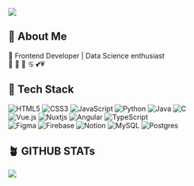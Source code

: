 <!-- ### Hi there 👋 -->
[![](https://readme-typing-svg.demolab.com?font=La+Belle+Aurore&size=30&pause=1000&color=8F9984&random=false&width=450&lines=Hello!+I+am+Ei)](https://git.io/typing-svg)

<!-- > [!CAUTION]
> a salted fish dev. -->
<!--
**ei-saltedfish/ei-saltedfish** is a ✨ _special_ ✨ repository because its `README.md` (this file) appears on your GitHub profile.

Here are some ideas to get you started:

- 🔭 I’m currently working on ...
- 🌱 I’m currently learning ...
- 👯 I’m looking to collaborate on ...
- 🤔 I’m looking for help with ...
- 💬 Ask me about ...
- 📫 How to reach me: ...
- 😄 Pronouns: ...
- ⚡ Fun fact: ...
-->

## 🌿 About Me
🐣 Frontend Developer | Data Science enthusiast</br>
🌱 
🌼
🍵
♋
💕💗

## 🍃 Tech Stack
<!-- Badges from https://github.com/Ileriayo/markdown-badges -->
![HTML5](https://img.shields.io/badge/html-%23E34F26.svg?style=for-the-badge&logo=html5&logoColor=white)
![CSS3](https://img.shields.io/badge/css-%231572B6.svg?style=for-the-badge&logo=css3&logoColor=white)
![JavaScript](https://img.shields.io/badge/javascript-%23323330.svg?style=for-the-badge&logo=javascript&logoColor=%23F7DF1E)
![Python](https://img.shields.io/badge/python-3670A0?style=for-the-badge&logo=python&logoColor=ffdd54)
![Java](https://img.shields.io/badge/java-%23ED8B00.svg?style=for-the-badge&logo=openjdk&logoColor=white)
![C](https://img.shields.io/badge/c-%2300599C.svg?style=for-the-badge&logo=c&logoColor=white)<br/>
![Vue.js](https://img.shields.io/badge/vuejs-%2335495e.svg?style=for-the-badge&logo=vuedotjs&logoColor=%234FC08D)
![Nuxtjs](https://img.shields.io/badge/Nuxt-002E3B?style=for-the-badge&logo=nuxtdotjs&logoColor=#00DC82)
![Angular](https://img.shields.io/badge/angular-%2523F24E1E.svg?style=for-the-badge&logo=angular&color=%23c3002f)
![TypeScript](https://img.shields.io/badge/typescript-%23007ACC.svg?style=for-the-badge&logo=typescript&logoColor=white)<br/>
![Figma](https://img.shields.io/badge/figma-%23F24E1E.svg?style=for-the-badge&logo=figma&logoColor=white)
![Firebase](https://img.shields.io/badge/firebase-%23039BE5.svg?style=for-the-badge&logo=firebase)
![Notion](https://img.shields.io/badge/Notion-%23000000.svg?style=for-the-badge&logo=notion&logoColor=white)
![MySQL](https://img.shields.io/badge/mysql-%2523ED8B00.svg?style=for-the-badge&logo=mysql&logoColor=white&color=00758F)
![Postgres](https://img.shields.io/badge/postgres-%23316192.svg?style=for-the-badge&logo=postgresql&logoColor=white)

## 🪴 GITHUB STATs
![](https://github-readme-stats.vercel.app/api?username=ei-saltedfish&theme=catppuccin_mocha&hide_border=false&include_all_commits=true&count_private=true)<br/>


